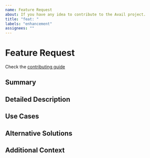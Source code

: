 ```yaml
---
name: Feature Request
about: If you have any idea to contribute to the Avail project.
title: "feat: "
labels: "enhancement"
assignees: ""
---
```


# Feature Request

Check the [contributing guide](/.github/CONTRIBUTING.md)

## Summary
<!-- Provide a brief summary of the feature you'd like to see added or improved. -->

## Detailed Description
<!-- Describe the feature in detail. Include any specific requirements, benefits, or considerations that will help in understanding the request. -->

## Use Cases
<!-- Explain the scenarios where this feature would be useful. -->

## Alternative Solutions
<!-- Describe any alternative solutions or workarounds you've considered. Why were they not suitable? -->

## Additional Context
<!-- Add any other information, such as mockups, diagrams, or references, that might help in understanding the feature request. -->
